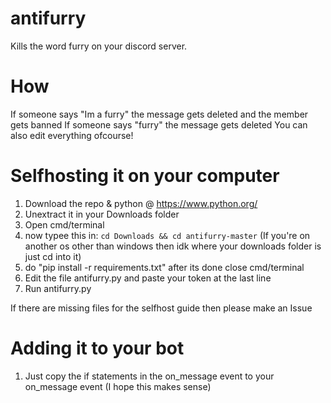 # antifurry
Kills the word furry on your discord server.

# How
If someone says "Im a furry" the message gets deleted and the member gets banned 
If someone says "furry" the message gets deleted
You can also edit everything ofcourse!

# Selfhosting it on your computer
1. Download the repo & python @ https://www.python.org/
2. Unextract it in your Downloads folder
3. Open cmd/terminal
4. now typee this in: `cd Downloads && cd antifurry-master` (If you're on another os other than windows then idk where your downloads folder is just cd into it)
5. do "pip install -r requirements.txt" after its done close cmd/terminal
6. Edit the file antifurry.py and paste your token at the last line
7. Run antifurry.py

If there are missing files for the selfhost guide then please make an Issue

# Adding it to your bot
1. Just copy the if statements in the on_message event to your on_message event (I hope this makes sense)

